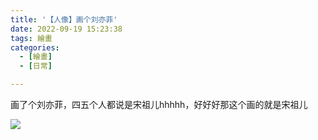 ```yaml
---
title: '【人像】画个刘亦菲'
date: 2022-09-19 15:23:38
tags: 繪畫
categories:
  - [繪畫]
  - [日常]

---
```

  <meta name="referrer" content="no-referrer">

画了个刘亦菲，四五个人都说是宋祖儿hhhhh，好好好那这个画的就是宋祖儿

![](https://upload-images.jianshu.io/upload_images/20892169-ceeda7f6b2a64564.jpg?imageMogr2/auto-orient/strip%7CimageView2/2/w/1240)
